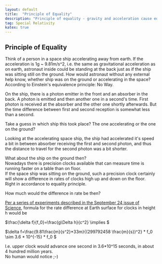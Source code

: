 ```yaml
---
layout: default
title:  "Principle of Equality"
description: "Principle of equality - gravity and acceleration cause equal effects"
tag: Special Relativity
katex: true
---
```


## Principle of Equality

Think of a person in a space ship accelerating away from earth. If the acceleration is 1g ~ 9.81m/s^2, i.e. the same as gravitational acceleration as on earth, astronaut inside could be standing at the back just as if the ship was sitting still on the ground. How would astronaut without any external help know, whether ship was on the ground or accelerating in the space?  
According to Einstein's equivalence principle: No Way.

On the ship, there is a photon emitter in the front and an absorber in the back. A photon is emitted and then another one in a second's time. First photon is received at the absorber and the other one shortly afterwards. But the time difference between first and second reception is somewhat less than a second.

Take a guess in which ship this took place? The one accelerating or the one on the ground?

Looking at the accelerating space ship, the ship had accelerated it's speed a bit in between absorber receiving the first and second photon, and thus the distance to travel for the second photon was a bit shorter.

What about the ship on the ground then?  
Nowadays there is precision clocks available that can measure time is running faster on a table than on floor.  
If the space ship was sitting on the ground, such a precision clock certainly will show a difference in rates of clocks high up and down on the floor.
Right in accordance to equality principle. 

How much would the difference in rate be then?

[Per a series of experiments described in the September 24 issue of Science]( https://www.science.org/doi/full/10.1126/science.1192720), formula for the rate difference at Earth surface for clocks in height h would be

$\frac{\delta f}{f_0}=\frac{g\Delta h}{c^2} \implies
$

$\delta f=\frac{9.81\frac{m}{s^2}*33m}{(299792458 \frac{m}{s})^2} * f_0 \sim 3.6 * 10^{-15} * f_0
$

I.e. upper clock would advance one second in 3.6*10^15 seconds, in about 4 hundred million years.  
No human would notice ;-)







